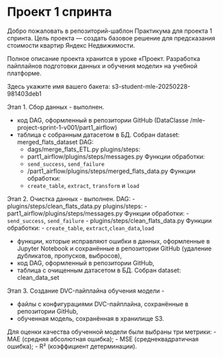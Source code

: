 # Проект 1 спринта

Добро пожаловать в репозиторий-шаблон Практикума для проекта 1 спринта. Цель проекта — создать базовое решение для предсказания стоимости квартир Яндекс Недвижимости.

Полное описание проекта хранится в уроке «Проект. Разработка пайплайнов подготовки данных и обучения модели» на учебной платформе.

Здесь укажите имя вашего бакета: s3-student-mle-20250228-981403deb1

Этап 1. Сбор данных - выполнен.
- код DAG, оформленный в репозитории GitHub (DataClasse /mle-project-sprint-1-v001/part1_airflow)
- таблица с собранным датасетом в БД. Собран dataset: merged_flats_dataset
DAG:
    - dags/merge_flats_ETL.py
plugins/steps:
    - part1_airflow/plugins/steps/messages.py
    Функции обработки:
    - `send_success`, `send_failure`
    - /part1_airflow/plugins/steps/merged_flats_data.py
    Функции обработки:
    - `create_table`, `extract`, `transform` и `load`

Этап 2. Очистка данных - выполнен.
DAG:
    - plugins/steps/clean_flats_data.py
plugins/steps:
    - part1_airflow/plugins/steps/messages.py
    Функции обработки:
    - `send_success`, `send_failure`
    - plugins/steps/clean_flats_data.py
    Функции обработки:
    - `create_table`, `extract`,`clean_data`,`load`
- функции, которые исправляют ошибки в данных, оформленные в Jupyter Notebook и сохранённые в репозитории GitHub (удаление дубликатов, пропусков, выбросов),
- код DAG, оформленный в репозитории GitHub,
- таблица с очищенным датасетом в БД. Собран dataset: clean_data_set

Этап 3. Создание DVC-пайплайна обучения модели - 
- файлы с конфигурациями DVC-пайплайна, сохранённые в репозитории GitHub,
- обученная модель, сохранённая в хранилище S3.

Для оценки качества обученной модели были выбраны три метрики:
    - MAE (средняя абсолютная ошибка);
    - MSE (среднеквадратичная ошибка);
    - R² (коэффициент детерминации).

